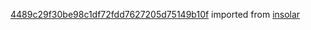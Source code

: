 [4489c29f30be98c1df72fdd7627205d75149b10f](https://github.com/insolar/insolar/commit/4489c29f30be98c1df72fdd7627205d75149b10f) imported from [insolar](https://github.com/insolar/insolar)
